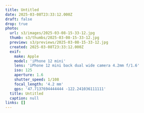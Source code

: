 ```yaml
---
title: Untitled
date: 2025-03-08T23:33:12.000Z
draft: false
drop: true
photo:
  url: s3/images/2025-03-08-15-33-12.jpg
  thumb: s3/thumbs/2025-03-08-15-33-12.jpg
  preview: s3/previews/2025-03-08-15-33-12.jpg
  created: 2025-03-08T23:33:12.000Z
  exif:
    make: Apple
    model: 'iPhone 12 mini'
    lens: 'iPhone 12 mini back dual wide camera 4.2mm f/1.6'
    iso: 125
    aperture: 1.6
    shutter_speed: 1/108
    focal_length: '4.2 mm'
    gps: '47.7137694444444 -122.241036111111'
  title: Untitled
  caption: null
links: []
---
```

